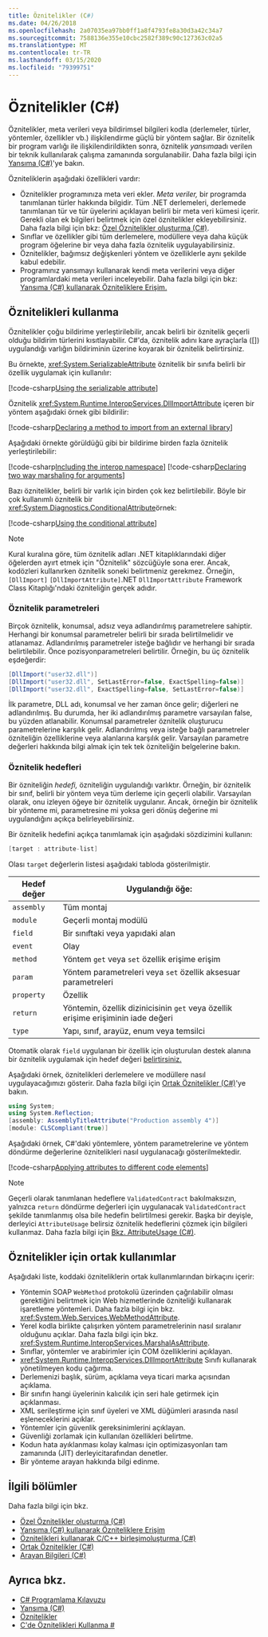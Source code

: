 ```yaml
---
title: Öznitelikler (C#)
ms.date: 04/26/2018
ms.openlocfilehash: 2a07035ea97bb0ff1a8f4793fe8a30d3a42c34a7
ms.sourcegitcommit: 7588136e355e10cbc2582f389c90c127363c02a5
ms.translationtype: MT
ms.contentlocale: tr-TR
ms.lasthandoff: 03/15/2020
ms.locfileid: "79399751"
---
```

# <a name="attributes-c"></a>Öznitelikler (C#)

Öznitelikler, meta verileri veya bildirimsel bilgileri kodla (derlemeler, türler, yöntemler, özellikler vb.) ilişkilendirme güçlü bir yöntem sağlar. Bir öznitelik bir program varlığı ile ilişkilendirildikten sonra, öznitelik *yansıma*adı verilen bir teknik kullanılarak çalışma zamanında sorgulanabilir. Daha fazla bilgi için [Yansıma (C#)](../reflection.md)'ye bakın.

Özniteliklerin aşağıdaki özellikleri vardır:

- Öznitelikler programınıza meta veri ekler. *Meta veriler,* bir programda tanımlanan türler hakkında bilgidir. Tüm .NET derlemeleri, derlemede tanımlanan tür ve tür üyelerini açıklayan belirli bir meta veri kümesi içerir. Gerekli olan ek bilgileri belirtmek için özel öznitelikler ekleyebilirsiniz. Daha fazla bilgi için bkz: [Özel Öznitelikler oluşturma (C#)](creating-custom-attributes.md).
- Sınıflar ve özellikler gibi tüm derlemelere, modüllere veya daha küçük program öğelerine bir veya daha fazla öznitelik uygulayabilirsiniz.
- Öznitelikler, bağımsız değişkenleri yöntem ve özelliklerle aynı şekilde kabul edebilir.
- Programınız yansımayı kullanarak kendi meta verilerini veya diğer programlardaki meta verileri inceleyebilir. Daha fazla bilgi için bkz: [Yansıma (C#) kullanarak Özniteliklere Erişim.](accessing-attributes-by-using-reflection.md)

## <a name="using-attributes"></a>Öznitelikleri kullanma

Öznitelikler çoğu bildirime yerleştirilebilir, ancak belirli bir öznitelik geçerli olduğu bildirim türlerini kısıtlayabilir. C#'da, öznitelik adını kare ayraçlarla ([]) uygulandığı varlığın bildiriminin üzerine koyarak bir öznitelik belirtirsiniz.

Bu örnekte, <xref:System.SerializableAttribute> öznitelik bir sınıfa belirli bir özellik uygulamak için kullanılır:

[!code-csharp[Using the serializable attribute](~/samples/snippets/csharp/attributes/AttributesOverview.cs#1)]

Öznitelik <xref:System.Runtime.InteropServices.DllImportAttribute> içeren bir yöntem aşağıdaki örnek gibi bildirilir:

[!code-csharp[Declaring a method to import from an external library](../../../../../samples/snippets/csharp/attributes/AttributesOverview.cs#2)]

Aşağıdaki örnekte görüldüğü gibi bir bildirime birden fazla öznitelik yerleştirilebilir:

[!code-csharp[Including the interop namespace](~/samples/snippets/csharp/attributes/AttributesOverview.cs#3)]
[!code-csharp[Declaring two way marshaling for arguments](~/samples/snippets/csharp/attributes/AttributesOverview.cs#4)]

Bazı öznitelikler, belirli bir varlık için birden çok kez belirtilebilir. Böyle bir çok kullanımlı öznitelik bir <xref:System.Diagnostics.ConditionalAttribute>örnek:

[!code-csharp[Using the conditional attribute](~/samples/snippets/csharp/attributes/AttributesOverview.cs#5)]

> [!NOTE]
> Kural kuralına göre, tüm öznitelik adları .NET kitaplıklarındaki diğer öğelerden ayırt etmek için "Öznitelik" sözcüğüyle sona erer. Ancak, kodözleri kullanırken öznitelik soneki belirtmeniz gerekmez. Örneğin, `[DllImport]` `[DllImportAttribute]`.NET `DllImportAttribute` Framework Class Kitaplığı'ndaki özniteliğin gerçek adıdır.

### <a name="attribute-parameters"></a>Öznitelik parametreleri

Birçok öznitelik, konumsal, adsız veya adlandırılmış parametrelere sahiptir. Herhangi bir konumsal parametreler belirli bir sırada belirtilmelidir ve atlanamaz. Adlandırılmış parametreler isteğe bağlıdır ve herhangi bir sırada belirtilebilir. Önce pozisyonparametreleri belirtilir. Örneğin, bu üç öznitelik eşdeğerdir:

```csharp
[DllImport("user32.dll")]
[DllImport("user32.dll", SetLastError=false, ExactSpelling=false)]
[DllImport("user32.dll", ExactSpelling=false, SetLastError=false)]
```

İlk parametre, DLL adı, konumsal ve her zaman önce gelir; diğerleri ne adlandırılmış. Bu durumda, her iki adlandırılmış parametre varsayılan false, bu yüzden atlanabilir. Konumsal parametreler öznitelik oluşturucu parametrelerine karşılık gelir. Adlandırılmış veya isteğe bağlı parametreler özniteliğin özelliklerine veya alanlarına karşılık gelir. Varsayılan parametre değerleri hakkında bilgi almak için tek tek özniteliğin belgelerine bakın.

### <a name="attribute-targets"></a>Öznitelik hedefleri

Bir özniteliğin *hedefi,* özniteliğin uygulandığı varlıktır. Örneğin, bir öznitelik bir sınıf, belirli bir yöntem veya tüm derleme için geçerli olabilir. Varsayılan olarak, onu izleyen öğeye bir öznitelik uygulanır. Ancak, örneğin bir öznitelik bir yönteme mi, parametresine mi yoksa geri dönüş değerine mi uygulandığını açıkça belirleyebilirsiniz.

Bir öznitelik hedefini açıkça tanımlamak için aşağıdaki sözdizimini kullanın:

```csharp
[target : attribute-list]
```

Olası `target` değerlerin listesi aşağıdaki tabloda gösterilmiştir.

|Hedef değer|Uygulandığı öğe:|
|------------------|----------------|
|`assembly`|Tüm montaj|
|`module`|Geçerli montaj modülü|
|`field`|Bir sınıftaki veya yapıdaki alan|
|`event`|Olay|
|`method`|Yöntem `get` veya `set` özellik erişime erişim|
|`param`|Yöntem parametreleri veya `set` özellik aksesuar parametreleri|
|`property`|Özellik|
|`return`|Yöntemin, özellik dizinicisinin `get` veya özellik erişime erişiminin iade değeri|
|`type`|Yapı, sınıf, arayüz, enum veya temsilci|

Otomatik olarak `field` uygulanan bir özellik için oluşturulan destek alanına bir öznitelik uygulamak için hedef değeri [belirtirsiniz.](../../../properties.md)

Aşağıdaki örnek, öznitelikleri derlemelere ve modüllere nasıl uygulayacağımızı gösterir. Daha fazla bilgi için [Ortak Öznitelikler (C#)](common-attributes.md)'ye bakın.

```csharp
using System;
using System.Reflection;
[assembly: AssemblyTitleAttribute("Production assembly 4")]
[module: CLSCompliant(true)]
```

Aşağıdaki örnek, C#'daki yöntemlere, yöntem parametrelerine ve yöntem döndürme değerlerine öznitelikleri nasıl uygulanacağı gösterilmektedir.

[!code-csharp[Applying attributes to different code elements](../../../../../samples/snippets/csharp/attributes/AttributesOverview.cs#6)]

> [!NOTE]
> Geçerli olarak tanımlanan hedeflere `ValidatedContract` bakılmaksızın, yalnızca `return` döndürme değerleri için uygulanacak `ValidatedContract` şekilde tanımlanmış olsa bile hedefin belirtilmesi gerekir. Başka bir deyişle, derleyici `AttributeUsage` belirsiz öznitelik hedeflerini çözmek için bilgileri kullanmaz. Daha fazla bilgi için [Bkz. AttributeUsage (C#)](attributeusage.md).

## <a name="common-uses-for-attributes"></a>Öznitelikler için ortak kullanımlar

Aşağıdaki liste, koddaki özniteliklerin ortak kullanımlarından birkaçını içerir:

- Yöntemin SOAP `WebMethod` protokolü üzerinden çağrılabilir olması gerektiğini belirtmek için Web hizmetlerinde özniteliği kullanarak işaretleme yöntemleri. Daha fazla bilgi için bkz. <xref:System.Web.Services.WebMethodAttribute>.
- Yerel kodla birlikte çalışırken yöntem parametrelerinin nasıl sıralanır olduğunu açıklar. Daha fazla bilgi için bkz. <xref:System.Runtime.InteropServices.MarshalAsAttribute>.
- Sınıflar, yöntemler ve arabirimler için COM özelliklerini açıklayan.
- <xref:System.Runtime.InteropServices.DllImportAttribute> Sınıfı kullanarak yönetilmeyen kodu çağırma.
- Derlemenizi başlık, sürüm, açıklama veya ticari marka açısından açıklama.
- Bir sınıfın hangi üyelerinin kalıcılık için seri hale getirmek için açıklanması.
- XML serileştirme için sınıf üyeleri ve XML düğümleri arasında nasıl eşleneceklerini açıklar.
- Yöntemler için güvenlik gereksinimlerini açıklayan.
- Güvenliği zorlamak için kullanılan özellikleri belirtme.
- Kodun hata ayıklanması kolay kalması için optimizasyonları tam zamanında (JIT) derleyicitarafından denetler.
- Bir yönteme arayan hakkında bilgi edinme.

## <a name="related-sections"></a>İlgili bölümler

Daha fazla bilgi için bkz.

- [Özel Öznitelikler oluşturma (C#)](creating-custom-attributes.md)  
- [Yansıma (C#) kullanarak Özniteliklere Erişim](accessing-attributes-by-using-reflection.md)  
- [Öznitelikleri kullanarak C/C++ birleşimoluşturma (C#)](how-to-create-a-c-cpp-union-by-using-attributes.md)  
- [Ortak Öznitelikler (C#)](common-attributes.md)  
- [Arayan Bilgileri (C#)](../caller-information.md)  

## <a name="see-also"></a>Ayrıca bkz.

- [C# Programlama Kılavuzu](../../index.md)
- [Yansıma (C#)](../reflection.md)
- [Öznitelikler](../../../../standard/attributes/index.md)
- [C'de Öznitelikleri Kullanma #](../../../tutorials/attributes.md)
